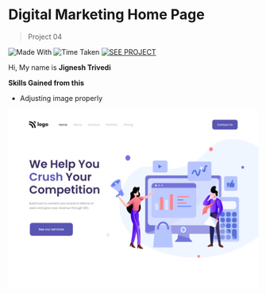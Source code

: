 # Digital Marketing Home Page

> Project 04

![Made With](https://img.shields.io/badge/MADE%20WITH-HTML%20%26%20CSS-blue)
![Time Taken](https://img.shields.io/badge/TIME%20TAKEN-03H%3A00M%3A00S-orange)
[![SEE PROJECT](https://img.shields.io/badge/SEE%20PROJECT-VISIT-green)](https://digital-marketing-home-page-jignesh-trivedi.netlify.app/)

Hi, My name is **Jignesh Trivedi**

**Skills Gained from this**
- Adjusting image properly

![Digital Marketing Home Page](4.png)